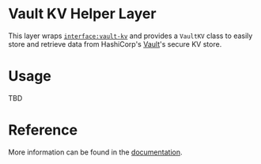 # Vault KV Helper Layer

This layer wraps [`interface:vault-kv`][interface-vault-kv] and provides a
`VaultKV` class to easily store and retrieve data from HashiCorp's [Vault][]'s
secure KV store.

# Usage

TBD

# Reference

More information can be found in the [documentation](docs/vault-kv.md).


[interface-vault-kv]: https://github.com/openstack-charmers/charm-interface-vault-kv
[Vault]: https://vaultproject.io/
